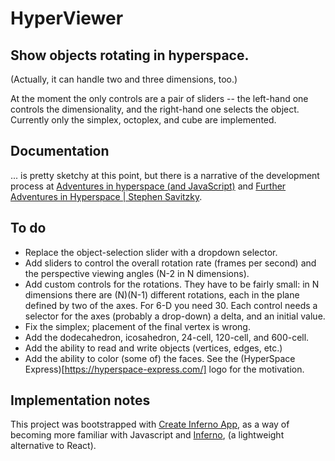 HyperViewer
===========

## Show objects rotating in hyperspace.

(Actually, it can handle two and three dimensions, too.)

At the moment the only controls are a pair of sliders -- the left-hand one
controls the dimensionality, and the right-hand one selects the object.
Currently only the simplex, octoplex, and cube are implemented.

## Documentation

... is pretty sketchy at this point, but there is a narrative of the
development process at [Adventures in hyperspace (and
JavaScript)](https://computer-curmudgeon.com/Blog/2018/10/08/adventures-in-hyperspace.html)
and [Further Adventures in Hyperspace | Stephen
Savitzky](https://computer-curmudgeon.com/Blog/2018/10/21/further-adventures-in-hyperspace/).

## To do

  * Replace the object-selection slider with a dropdown selector.
  * Add sliders to control the overall rotation rate (frames per second) and
	the perspective viewing angles (N-2 in N dimensions).
  * Add custom controls for the rotations.  They have to be fairly small: in N
	dimensions there are (N)(N-1) different rotations, each in the plane
	defined by two of the axes.  For 6-D you need 30.  Each control needs a
	selector for the axes (probably a drop-down) a delta, and an initial value.
  * Fix the simplex; placement of the final vertex is wrong.
  * Add the dodecahedron, icosahedron, 24-cell, 120-cell, and 600-cell.
  * Add the ability to read and write objects (vertices, edges, etc.)
  * Add the ability to color (some of) the faces.  See the (HyperSpace
	Express)[https://hyperspace-express.com/] logo for the motivation.

## Implementation notes

This project was bootstrapped with [Create Inferno
App](https://github.com/infernojs/create-inferno-app), as a way of becoming
more familiar with Javascript and [Inferno](https://github.com/infernojs/), (a
lightweight alternative to React).
